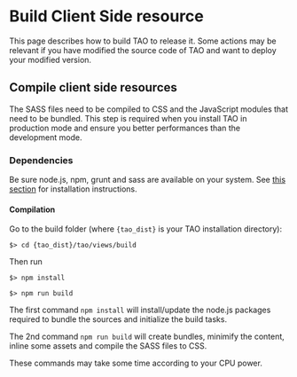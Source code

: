 <!--
parent: 'Developer Guide'
created_at: '2014-07-17 15:32:30'
updated_at: '2014-09-25 12:38:56'
authors:
    - 'Lionel Lecaque'
tags:
    - 'Developer Guide'
-->

Build Client Side resource
==========================

This page describes how to build TAO to release it. Some actions may be relevant if you have modified the source code of TAO and want to deploy your modified version.

Compile client side resources
-----------------------------

The SASS files need to be compiled to CSS and the JavaScript modules that need to be bundled. This step is required when you install TAO in production mode and ensure you better performances than the development mode.

### Dependencies

Be sure node.js, npm, grunt and sass are available on your system. See [this section](http://forge.taotesting.com/projects/tao/wiki/Front_tools) for installation instructions.

#### Compilation

Go to the build folder (where `{tao_dist}` is your TAO installation directory):

    $> cd {tao_dist}/tao/views/build

Then run

    $> npm install

    $> npm run build

The first command `npm install` will install/update the node.js packages required to bundle the sources and initialize the build tasks.

The 2nd command `npm run build` will create bundles, minimify the content, inline some assets and compile the SASS files to CSS.

These commands may take some time according to your CPU power.


